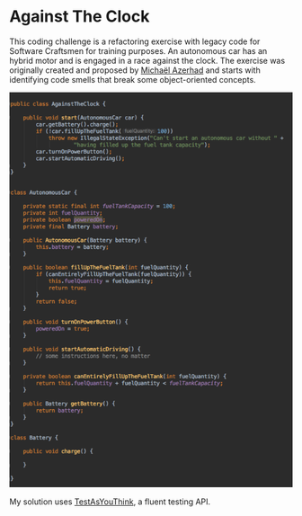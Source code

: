 # Against The Clock

This coding challenge is a refactoring exercise with legacy code for Software Craftsmen for training purposes. An autonomous car has an hybrid motor and is engaged in a race against the clock. The exercise was originally created and proposed by [Michaël Azerhad](https://gist.github.com/mica16/dfb61dcd77698f5c192e0f38aba94eac) and starts with identifying code smells that break some object-oriented concepts.

![Against The Clock](assets/images/against_the_clock.png)

My solution uses [TestAsYouThink](http://testasyouthink.org), a fluent testing API.
